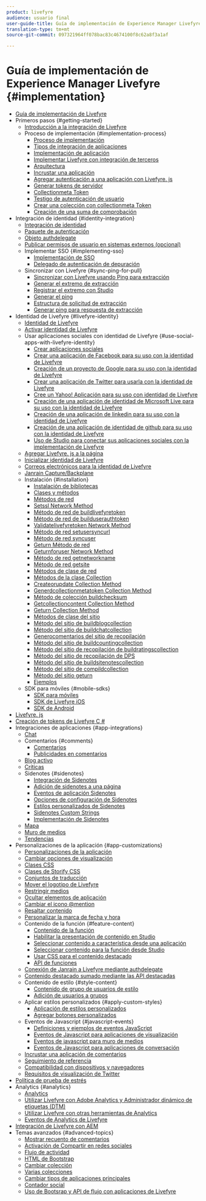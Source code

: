 ```yaml
---
product: livefyre
audience: usuario final
user-guide-title: Guía de implementación de Experience Manager Livefyre
translation-type: tm+mt
source-git-commit: 097321964ff078bac83c4674100f8c62a8f3a1af

---
```



# Guía de implementación de Experience Manager Livefyre {#implementation}

+ [Guía de implementación de Livefyre](home.md)
+ Primeros pasos {#getting-started}
   + [Introducción a la integración de Livefyre](c-getting-started/c-getting-started.md)
   + Proceso de implementación {#implementation-process}
      + [Proceso de implementación](c-getting-started/c-implementation-process/c-implementation-process.md)
      + [Tipos de integración de aplicaciones](c-getting-started/c-implementation-process/c-app-integration-types.md)
      + [Implementación de aplicación](c-getting-started/designer-app-implementation.md)
      + [Implementar Livefyre con integración de terceros](c-app-integrations/implement-livefyre-3rd-party.md)
      + [Arquitectura](c-getting-started/c-implementation-process/c-architecture.md)
      + [Incrustar una aplicación](c-getting-started/c-implementation-process/c-using-livefyre.js-to-create-customize-and-use-apps-on-your-site.md)
      + [Agregar autenticación a una aplicación con Livefyre. js](c-getting-started/c-implementation-process/c-add-authetication-to-an-app-using-livefyre.js.md)
      + [Generar tokens de servidor](c-getting-started/c-implementation-process/c-build-server-side-tokens.md)
      + [Collectionmeta Token](c-getting-started/c-implementation-process/c-collectionmeta-tokent.md)
      + [Testigo de autenticación de usuario](c-getting-started/c-implementation-process/c-user-auth-token.md)
      + [Crear una colección con collectionmeta Token](t-create-a-collectionmeta-token.md)
      + [Creación de una suma de comprobación](c-creating-a-checksum.md)
+ Integración de identidad {#identity-integration}
   + [Integración de identidad](t-about-identity-integration/t-about-identity-integration.md)
   + [Paquete de autenticación](t-about-identity-integration/c-authorization-package.md)
   + [Objeto authdelegate](t-about-identity-integration/c-building-an-auth-delegate.md)
   + [Publicar permisos de usuario en sistemas externos (opcional)](t-about-identity-integration/c-posting-user-permissions-to-external-systems.md)
   + Implementar SSO {#implementing-sso}
      + [Implementación de SSO](t-about-identity-integration/c-implementing-sso/c-implementing-sso.md)
      + [Delegado de autenticación de depuración](t-about-identity-integration/c-implementing-sso/c-debugging-auth.md)
   + Sincronizar con Livefyre {#sync-ping-for-pull}
      + [Sincronizar con Livefyre usando Ping para extracción](t-about-identity-integration/t-sync-with-livefyre-using-ping-for-pull/t-sync-with-livefyre-using-ping-for-pull.md)
      + [Generar el extremo de extracción](t-about-identity-integration/t-sync-with-livefyre-using-ping-for-pull/t-build-the-pull-endpoint.md)
      + [Registrar el extremo con Studio](t-about-identity-integration/t-sync-with-livefyre-using-ping-for-pull/c-register-the-endpoint-with-studio.md)
      + [Generar el ping](t-about-identity-integration/t-sync-with-livefyre-using-ping-for-pull/t-build-the-ping.md)
      + [Estructura de solicitud de extracción](t-about-identity-integration/t-sync-with-livefyre-using-ping-for-pull/t-pull-request-structure.md)
      + [Generar ping para respuesta de extracción](t-about-identity-integration/t-sync-with-livefyre-using-ping-for-pull/c-build-the-ping-for-pull-response.md)
+ Identidad de Livefyre {#livefyre-identity}
   + [Identidad de Livefyre](c-livefyre-identity-comp/c-livefyre-identity-comp.md)
   + [Activar identidad de Livefyre](c-livefyre-identity-comp/t-enable-livefyre-identity.md)
   + Usar aplicaciones sociales con identidad de Livefyre {#use-social-apps-with-livefyre-identity}
      + [Crear aplicaciones sociales](c-livefyre-identity-comp/t-create-your-social-apps.md)
      + [Crear una aplicación de Facebook para su uso con la identidad de Livefyre](c-livefyre-identity-comp/t-create-a-facebook-app-for-use-with-livefyre-identity.md)
      + [Creación de un proyecto de Google para su uso con la identidad de Livefyre](c-livefyre-identity-comp/t-create-a-google-project-for-use-with-livefyre-identity.md)
      + [Crear una aplicación de Twitter para usarla con la identidad de Livefyre](c-livefyre-identity-comp/t-create-a-twitter-app-for-use-with-livefyre-identity.md)
      + [Cree un Yahoo! Aplicación para su uso con identidad de Livefyre](c-livefyre-identity-comp/t-create-a-yahoo-app-for-use-with-livefyre-identity.md)
      + [Creación de una aplicación de identidad de Microsoft Live para su uso con la identidad de Livefyre](c-livefyre-identity-comp/t-create-a-microsoft-live-id-app-for-use-with-livefyre-identity.md)
      + [Creación de una aplicación de linkedin para su uso con la identidad de Livefyre](c-livefyre-identity-comp/t-create-a-linkedin-app-for-use-with-livefyre-identity.md)
      + [Creación de una aplicación de identidad de github para su uso con la identidad de Livefyre](c-livefyre-identity-comp/c-create-a-github-identity.md)
      + [Uso de Studio para conectar sus aplicaciones sociales con la implementación de Livefyre](c-livefyre-identity-comp/t-using-studio-to-connect-your-social-apps-to-your-livefyre-implementation.md)
   + [Agregar Livefyre. js a la página](c-livefyre-identity-comp/t-add-livefyre.js-to-the-page.md)
   + [Inicializar identidad de Livefyre](c-livefyre-identity-comp/t-initialize-livefyre-identity.md)
   + [Correos electrónicos para la identidad de Livefyre](c-livefyre-identity-comp/c-emails-for-livefyre-identity.md)
   + [Janrain Capture/Backplane](c-livefyre-identity-comp/c-janrain-capture-backplane-comp.md)
   + Instalación {#installation}
      + [Instalación de bibliotecas](c-installing-libraries/c-installing-libraries.md)
      + [Clases y métodos](c-installing-libraries/c-methods-livefyre.md)
      + [Métodos de red](c-installing-libraries/c-network-methods.md)
      + [Setssl Network Method](c-installing-libraries/r-setssl-method.md)
      + [Método de red de buildlivefyretoken](c-installing-libraries/r-buildlivefyretoken-method.md)
      + [Método de red de builduserauthtoken](c-installing-libraries/r-builduserauthtoken-method.md)
      + [Validatelivefyretoken Network Method](c-installing-libraries/c-validatelivefyretoken-network-method.md)
      + [Método de red setusersyncurl](c-installing-libraries/r-setusersyncurl-method.md)
      + [Método de red syncuser](c-installing-libraries/r-syncuser-method.md)
      + [Geturn Método de red](c-installing-libraries/r-geturn-method.md)
      + [Geturnforuser Network Method](c-installing-libraries/r-geturnforuser-method.md)
      + [Método de red getnetworkname](c-installing-libraries/r-getnetworkname-method.md)
      + [Método de red getsite](c-installing-libraries/r-getsite-method.md)
      + [Métodos de clase de red](c-installing-libraries/c-network-class-methods.md)
      + [Métodos de la clase Collection](c-installing-libraries/c-collection-methods.md)
      + [Createorupdate Collection Method](c-installing-libraries/r-createorupdate-collection-method.md)
      + [Generdcollectionmetatoken Collection Method](c-installing-libraries/r-buildcollectionmetatoken-collection-method.md)
      + [Método de colección buildchecksum](c-installing-libraries/r-buildchecksum-collection-method.md)
      + [Getcollectioncontent Collection Method](c-installing-libraries/t-getcollectioncontent-collection-method.md)
      + [Geturn Collection Method](c-installing-libraries/r-geturn-collection-method.md)
      + [Métodos de clase del sitio](c-installing-libraries/c-site-methods.md)
      + [Método del sitio de buildblogcollection](c-installing-libraries/r-buildblogcollection-site-method.md)
      + [Método del sitio de buildchatcollection](c-installing-libraries/r-buildchatcollection-site-method.md)
      + [Generocomentarios del sitio de recopilación](c-installing-libraries/r-buildcommentscollection-site-method.md)
      + [Método del sitio de buildcountingcollection](c-installing-libraries/r-buildcountingcollection-site-method.md)
      + [Método del sitio de recopilación de buildratingscollection](c-installing-libraries/r-buildratingscollection-site-method.md)
      + [Método del sitio de recopilación de DPS](c-installing-libraries/r-buildreviewscollection-site-method.md)
      + [Método del sitio de buildsitenotescollection](c-installing-libraries/r-buildsitenotescollection-site-method.md)
      + [Método del sitio de compildcollection](c-installing-libraries/r-buildcollection-site-method.md)
      + [Método del sitio geturn](c-installing-libraries/r-geturn-site-method.md)
      + [Ejemplos](c-installing-libraries/c-libraries-examples.md)
   + SDK para móviles {#mobile-sdks}
      + [SDK para móviles](c-mobile-sdks/c-mobile-sdks.md)
      + [SDK de Livefyre iOS](c-mobile-sdks/c-livefyre-ios-sdk.md)
      + [SDK de Android](c-mobile-sdks/c-android-sdk.md)
+ [Livefyre. js](c-livefyre.js.md)
+ [Creación de tokens de Livefyre C #](c-creating-livefyre-tokens-c-.md)
+ Integraciones de aplicaciones {#app-integrations}
   + [Chat](c-app-integrations/c-app-integratios-chat.md)
   + Comentarios {#comments}
      + [Comentarios](c-app-integrations/c-comments-integration/c-comments-integration.md)
      + [Publicidades en comentarios](c-app-integrations/c-comments-integration/c-ads-in-comments-integration.md)
   + [Blog activo](c-app-integrations/c-live-blog-integration.md)
   + [Críticas](c-app-integrations/c-reviews-integration.md)
   + Sidenotes {#sidenotes}
      + [Integración de Sidenotes](c-app-integrations/c-sidenotes-integration/r-sidenotes-integration.md)
      + [Adición de sidenotes a una página](c-app-integrations/c-sidenotes-integration/r-adding-sidenotes-to-a-page.md)
      + [Eventos de aplicación Sidenotes](c-app-integrations/c-sidenotes-integration/r-app-events.md)
      + [Opciones de configuración de Sidenotes](c-app-integrations/c-sidenotes-integration/r-configuration-options.md)
      + [Estilos personalizados de Sidenotes](c-app-integrations/c-sidenotes-integration/r-custom-styles.md)
      + [Sidenotes Custom Strings](c-app-integrations/c-sidenotes-integration/r-custom-strings.md)
      + [Implementación de Sidenotes](c-app-integrations/c-sidenotes-integration/r-sidenotes-implementation.md)
   + [Mapa](c-app-integrations/c-map-integration.md)
   + [Muro de medios](c-app-integrations/c-media-wall-integration.md)
   + [Tendencias](c-app-integrations/c-trending-integration.md)
+ Personalizaciones de la aplicación {#app-customizations}
   + [Personalizaciones de la aplicación](c-app-customizations/c-app-customizations.md)
   + [Cambiar opciones de visualización](c-app-customizations/c-change-display-options.md)
   + [Clases CSS](c-app-customizations/c-css-classes.md)
   + [Clases de Storify CSS](c-app-customizations/c-storify-css-classes.md)
   + [Conjuntos de traducción](c-app-customizations/c-translation-sets.md)
   + [Mover el logotipo de Livefyre](c-app-customizations/c-move-the-livefyre-logo.md)
   + [Restringir medios](c-app-customizations/c-restrict-media.md)
   + [Ocultar elementos de aplicación](c-app-customizations/c-hide-app-elements.md)
   + [Cambiar el icono @mention](c-app-customizations/c-change-mention-icon.md)
   + [Resaltar contenido](c-app-customizations/c-highlight-content.md)
   + [Personalizar la marca de fecha y hora](c-app-customizations/c-date-time-stamp.md)
   + Contenido de la función {#feature-content}
      + [Contenido de la función](c-app-customizations/t-feature-content.md)
      + [Habilitar la presentación de contenido en Studio](c-app-customizations/t-enable-featuring-content-in-studio.md)
      + [Seleccionar contenido a característica desde una aplicación](c-app-customizations/t-select-content-to-feature.md)
      + [Seleccionar contenido para la función desde Studio](c-app-customizations/t-select-content-to-feature-from-studio.md)
      + [Usar CSS para el contenido destacado](c-app-customizations/c-use-css-to-style-featured-content.md)
      + [API de funciones](c-app-customizations/c-feature-apis.md)
   + [Conexión de Janrain a Livefyre mediante authdelegate](c-app-customizations/c-connecting-janrain-to-livefyre-using-authdelegate.md)
   + [Contenido destacado sumado mediante las API destacadas](c-app-customizations/c-aggregated-featured-content-using-the-featured-apis.md)
   + Contenido de estilo {#style-content}
      + [Contenido de grupo de usuarios de estilo](c-app-customizations/c-style-user-group-content.md)
      + [Adición de usuarios a grupos](c-app-customizations/c-adding-users-to-groups.md)
   + Aplicar estilos personalizados {#apply-custom-styles}
      + [Aplicación de estilos personalizados](c-app-customizations/c-applying-custom-styles-.md)
      + [Agregar botones personalizados](c-app-customizations/t-add-custom-buttons.md)
   + Eventos de Javascript {#javascript-events}
      + [Definiciones y ejemplos de eventos JavaScript](c-app-customizations/c-javascript-events.md)
      + [Eventos de Javascript para aplicaciones de visualización](c-app-customizations/c-javascript-events-for-visualization-apps.md)
      + [Eventos de javascript para muro de medios](c-app-customizations/c-javascript-events-media-wall.md)
      + [Eventos de Javascript para aplicaciones de conversación](c-app-customizations/c-javascript-events-for-conversation-apps.md)
   + [Incrustar una aplicación de comentarios](c-app-customizations/c-embed-a-comments-app.md)
   + [Seguimiento de referencia](c-app-customizations/c-referral-tracking.md)
   + [Compatibilidad con dispositivos y navegadores](c-app-customizations/c-device-and-browser-support.md)
   + [Requisitos de visualización de Twitter](c-app-customizations/c-twitter-display-requirements.md)
+ [Política de prueba de estrés](c-stress-test-policy.md)
+ Analytics  {#analytics}
   + [Analytics  ](livefyre-analytics/livefyre-analytics.md)
   + [Utilizar Livefyre con Adobe Analytics y Administrador dinámico de etiquetas (DTM)](livefyre-analytics/c-use-livefyre-with-adobe-analytics.md)
   + [Utilizar Livefyre con otras herramientas de Analytics](livefyre-analytics/c-livefyre-analytics.md)
   + [Eventos de Analytics de Livefyre](livefyre-analytics/c-livefyre-analytics-events.md)
+ [Integración de Livefyre con AEM](c-livefyre-aem-integration.md)
+ Temas avanzados {#advanced-topics}
   + [Mostrar recuento de comentarios](c-advanced-topics/t-display-comment-count.md)
   + [Activación de Compartir en redes sociales](c-advanced-topics/c-enabling-social-sharing.md)
   + [Flujo de actividad](c-advanced-topics/c-activity-stream.md)
   + [HTML de Bootstrap](c-advanced-topics/c-bootstrap-html.md)
   + [Cambiar colección](c-advanced-topics/c-change-collection.md)
   + [Varias colecciones](c-advanced-topics/c-multiple-collections.md)
   + [Cambiar tipos de aplicaciones principales](c-advanced-topics/c-switch-core-app-types.md)
   + [Contador social](c-advanced-topics/c-social-counter.md)
   + [Uso de Bootsrap y API de flujo con aplicaciones de Livefyre](c-advanced-topics/bootstrap-stream-api.md)
